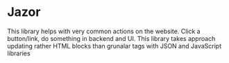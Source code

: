 # Jazor

This library helps with very common actions on the website. Click a button/link, do something in backend and UI. This library takes approach updating rather HTML blocks than grunalar tags with JSON and JavaScript libraries
